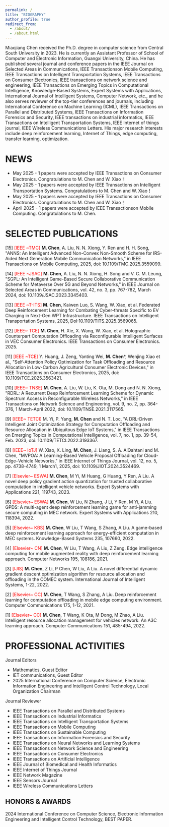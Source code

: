 ```yaml
---
permalink: /
title: "BIOGRAPHY"
author_profile: true
redirect_from: 
  - /about/
  - /about.html
---
```


Miaojiang Chen received the Ph.D. degree in computer science from Central South University in 2023. He is currently an Assistant Professor of School of Computer and Electronic Information, Guangxi University, China. He has published several journal and
conference papers in the IEEE Journal on Selected Areas in Communications, IEEE Transactionson Mobile Computing, IEEE Transactions on Intelligent Transportation Systems, IEEE Transactions on Consumer Electronics, IEEE transactions on network science and engineering, IEEE Transactions on Emerging Topics in Computational Intelligence, Knowledge-Based Systems, Expert Systems with Applications, International Journal of Intelligent Systems, Computer Network, etc., and  he also serves reviewer of the top-tier conferences and journals, including International Conference on Machine Learning (ICML), IEEE Transactions on Parallel and Distributed Systems, IEEE Transactions on Information Forensics and Security, IEEE transactions on industrial informatics, IEEE Transactions on Intelligent
Transportation Systems, IEEE Internet of things journal, IEEE Wireless Communications Letters. His major research interests include deep reinforcement learning, Internet of Things, edge computing, transfer learning,  optimization.

NEWS
======
- May 2025 - 1 papers were accepted by IEEE Transactions on Consumer Electronics. Congratulations to M. Chen and W. Xiao！
- May 2025 - 1 papers were accepted by IEEE Transactions on Intelligent Transportation Systems. Congratulations to M. Chen and W. Xiao！
- May 2025 - 1 papers were accepted by IEEE Transactions on Consumer Electronics. Congratulations to M. Chen and W. Xiao！
- April 2025 - 1 papers were accepted by IEEE Transactionson Mobile Computing. Congratulations to M. Chen.

SELECTED PUBLICATIONS
======
[15] <span style="color:red">[IEEE ~TMC]</span> __M. Chen__, A. Liu, N. N. Xiong, Y. Ren and H. H. Song, "ANNS: An Intelligent Advanced Non-Convex Non-Smooth Scheme for IRS-Aided Next Generation Mobile Communication Networks," in IEEE Transactions on Mobile Computing, 2025, doi: 10.1109/TMC.2025.3559099.

[14] <span style="color:red">[IEEE ~JSAC]</span>  **M. Chen**, A. Liu, N. N. Xiong, H. Song and V. C. M. Leung, "SGPL: An Intelligent Game-Based Secure Collaborative Communication Scheme for Metaverse Over 5G and Beyond Networks," in IEEE Journal on Selected Areas in Communications, vol. 42, no. 3, pp. 767-782, March 2024, doi: 10.1109/JSAC.2023.3345403.

[13]  <span style="color:red">[IEEE ~T-ITS]</span>   **M. Chen**, Kaiwen Luo, S. Wang, W. Xiao, et al. Federated Deep Reinforcement Learning for Combating Cyber-threats Specific to EV Charging in Next-Gen WPT Infrastructure. IEEE Transactions on Intelligent Transportation Systems, 2025, DoI:10.1109/TITS.2025.3569065.

[12] <span style="color:red">[IEEE~ TCE]</span> **M. Chen**, H. Xie, X. Wang, W. Xiao, et al. Holographic Counterpart Computation Offloading via Reconfigurable Intelligent Surfaces in VEC Consumer Electronics. IEEE Transactions on Consumer Electronics. 2025.

[11] <span style="color:red">[IEEE ~TCE]</span>  Y. Huang, J. Zeng, Yanting Wei, **M. Chen***, Wenjing Xiao et al., "Self-Attention Policy Optimization for Task Offloading and Resource Allocation in Low-Carbon Agricultural Consumer Electronic Devices," in IEEE Transactions on Consumer Electronics, 2025, doi: 10.1109/TCE.2025.3563421.

[10] <span style="color:red">[IEEE~ TNSE]</span> **M. Chen**, A. Liu, W. Liu, K. Ota, M. Dong and N. N. Xiong, "RDRL: A Recurrent Deep Reinforcement Learning Scheme for Dynamic Spectrum Access in Reconfigurable Wireless Networks," in IEEE Transactions on Network Science and Engineering, vol. 9, no. 2, pp. 364-376, 1 March-April 2022, doi: 10.1109/TNSE.2021.3117565. 

[9] <span style="color:red">[IEEE~ TETCI]</span> M. Yi, P. Yang,  **M. Chen** and N. T. Loc, "A DRL-Driven Intelligent Joint Optimization Strategy for Computation Offloading and Resource Allocation in Ubiquitous Edge IoT Systems," in IEEE Transactions on Emerging Topics in Computational Intelligence, vol. 7, no. 1, pp. 39-54, Feb. 2023, doi: 10.1109/TETCI.2022.3193367. 

[8]  <span style="color:red">[IEEE~ IoTJ]</span> W. Xiao, X. Ling,  **M. Chen**, J. Liang, S. A. AlQahtani and M. Chen, "MVPOA: A Learning-Based Vehicle Proposal Offloading for Cloud-Edge–Vehicle Networks," in IEEE Internet of Things Journal, vol. 12, no. 5, pp. 4738-4749, 1 March1, 2025, doi: 10.1109/JIOT.2024.3524469.

[7]  <span style="color:red">[Elsevier~ ESWA]</span> **M. Chen**, M Yi, M Huang, G Huang, Y Ren, A Liu. A novel deep policy gradient action quantization for trusted collaborative computation in intelligent vehicle networks. Expert Systems with Applications 221, 119743, 2023.

[6]  <span style="color:red">[Elsevier~ ESWA]</span> **M. Chen**, W Liu, N Zhang, J Li, Y Ren, M Yi, A Liu. GPDS: A multi-agent deep reinforcement learning game for anti-jamming secure computing in MEC network. Expert Systems with Applications 210, 118394, 2022.

[5] <span style="color:red">[Elsevier~ KBS]</span> **M. Chen**, W Liu, T Wang, S Zhang, A Liu. A game-based deep reinforcement learning approach for energy-efficient computation in MEC systems. Knowledge-Based Systems 235, 107660, 2022.

[4] <span style="color:red">[Elsevier~ CN]</span> **M. Chen**, W Liu, T Wang, A Liu, Z Zeng. Edge intelligence computing for mobile augmented reality with deep reinforcement learning approach. Computer Networks 195, 108186, 2021.

[3] <span style="color:red">[IJIS]</span> **M. Chen**, Z Li, P Chen, W Liu, A Liu. A novel differential dynamic gradient descent optimization algorithm for resource allocation and offloading in the COMEC system. International Journal of Intelligent Systems, 1-22, 2022.

[2] <span style="color:red">[Elsevier~ CC]</span> **M. Chen**, T Wang, S Zhang, A Liu. Deep reinforcement learning for computation offloading in mobile edge computing environment. Computer Communications 175, 1-12, 2021.

[1] <span style="color:red">[Elsevier~ CC]</span> **M. Chen**, T Wang, K Ota, M Dong, M Zhao, A Liu. Intelligent resource allocation management for vehicles network: An A3C learning approach. Computer Communications 151, 485-494, 2022.



PROFESSIONAL ACTIVITIES
======
Journal Editors
- Mathematics, Guest Editor
- IET communications, Guest Editor
- 2025 International Conference on Computer Science, Electronic Information Engineering and Intelligent Control Technology, Local Organization Chairman

 Journal Reviewer
- IEEE Transactions on Parallel and Distributed Systems
- IEEE Transactions on Industrial Informatics
- IEEE Transactions on Intelligent Transportation Systems
- IEEE Transactions on Mobile Computing
- IEEE Transactions on Sustainable Computing
- IEEE Transactions on Information Forensics and Security
- IEEE Transactions on Neural Networks and Learning Systems
- IEEE Transactions on Network Science and Engineering
- IEEE Transactions on Consumer Electronics
- IEEE Transactions on Artificial Intelligence
- IEEE Journal of Biomedical and Health Informatics
- IEEE Internet of Things Journal
- IEEE Network Magazine
- IEEE Sensors Journal
- IEEE Wireless Communications Letters






HONORS & AWARDS
------
2024 International Conference on Computer Science, Electronic Information Engineering and Intelligent Control Technology, BEST PAPER. 
